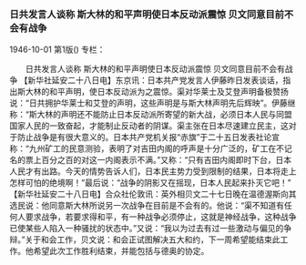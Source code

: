 ### 日共发言人谈称  斯大林的和平声明使日本反动派震惊  贝文同意目前不会有战争

1946-10-01
第1版()
专栏：

　　日共发言人谈称
    斯大林的和平声明使日本反动派震惊
    贝文同意目前不会有战争
    【新华社延安二十八日电】东京讯：日本共产党发言人伊藤昨日发表谈话，指出斯大林的和平声明，使日本反动派为之震惊。渠对华莱士及艾登声明备极赞扬说：“日共拥护华莱士和艾登的声明，这些声明是与斯大林声明先后辉映”。伊藤继称：“斯大林的声明还不能防止日本反动派所寄望的新大战，必须日本人民与同盟国家人民的一致奋起，才能制止反动者的阴谋。渠主张在日本尽速建立民主，这对于防止战争是有很大意义的。日本共产党机关报“赤旗”于二十五日发表社论宣称：“九州矿工的民意测验，表明了对吉田内阁的呼声是十分广泛的，矿工在不记名的票上百分之百的对这一内阁表示不满。”又称：“只有吉田内阁即时下台，日本人民才有出路。今天的情势告诉人们，日本民主势力受到限制的结果，日本将走上怎样可怕的绝境啊！”最后说：“战争的阴影又在摇现，日本人民起来扑灭它吧！”
    【新华社延安二十八日电】合众社伦敦讯：英外相贝文二十七日晚在温德渥斯向其选民说：他同意斯大林所说另一次战争在目前是不会有的。他说：“渠不知道有任何人要求战争，若要求得和平，有一种战争必须停止，这就是神经战争，这种战争已使某些人陷入一种骚扰的状态中。”又说：“我以为过去有过一些激动与偏见的争辩。”关于和会工作，贝文说：和会正试图解决五大和约，下一周希望能结束此工作。他希望此次工作胜利结束，并能包括与德奥的协定。

